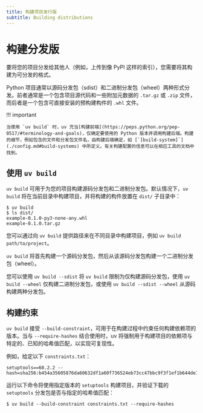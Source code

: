 ```yaml
---
title: 构建项目发行版
subtitle: Building distributions
---
```


# 构建分发版

要将您的项目分发给其他人（例如，上传到像 PyPI 这样的索引），您需要将其构建为可分发的格式。

Python 项目通常以源码分发包（sdist）和二进制分发包（wheel）两种形式分发。前者通常是一个包含项目源代码和一些附加元数据的 `.tar.gz` 或 `.zip` 文件，而后者是一个包含可直接安装的预构建构件的 `.whl` 文件。

!!! important

    当使用 `uv build` 时，uv 充当[构建前端](https://peps.python.org/pep-0517/#terminology-and-goals)，仅确定要使用的 Python 版本并调用构建后端。构建的细节，例如包含的文件和分发包文件名，由构建后端确定，如 [`[build-system]`](./config.md#build-systems) 中所定义。有关构建配置的信息可以在相应工具的文档中找到。

## 使用 `uv build`

`uv build` 可用于为您的项目构建源码分发包和二进制分发包。默认情况下，`uv build` 将在当前目录中构建项目，并将构建的构件放置在 `dist/` 子目录中：

```console
$ uv build
$ ls dist/
example-0.1.0-py3-none-any.whl
example-0.1.0.tar.gz
```

您可以通过向 `uv build` 提供路径来在不同目录中构建项目，例如 `uv build path/to/project`。

`uv build` 将首先构建一个源码分发包，然后从该源码分发包构建一个二进制分发包（wheel）。

您可以使用 `uv build --sdist` 将 `uv build` 限制为仅构建源码分发包，使用 `uv build --wheel` 仅构建二进制分发包，或使用 `uv build --sdist --wheel` 从源码构建两种分发包。

## 构建约束

`uv build` 接受 `--build-constraint`，可用于在构建过程中约束任何构建依赖项的版本。当与 `--require-hashes` 结合使用时，uv 将强制用于构建项目的依赖项与特定的、已知的哈希值匹配，以实现可复现性。

例如，给定以下 `constraints.txt`：

```text
setuptools==68.2.2 --hash=sha256:b454a35605876da60632df1a60f736524eb73cc47bbc9f3f1ef1b644de74fd2a
```

运行以下命令将使用指定版本的 `setuptools` 构建项目，并验证下载的 `setuptools` 分发包是否与指定的哈希值匹配：

```console
$ uv build --build-constraint constraints.txt --require-hashes
```
